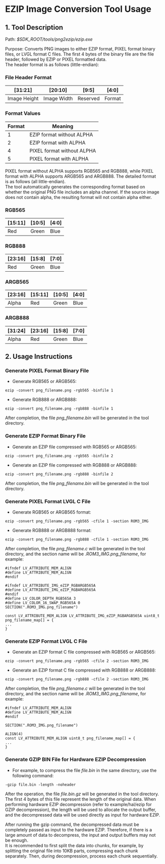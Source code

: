 
# EZIP Image Conversion Tool Usage

## 1. Tool Description

Path: _$SDK_ROOT/tools/png2ezip/ezip.exe_

Purpose: Converts PNG images to either EZIP format, PIXEL format binary files, or LVGL format C files. The first 4 bytes of the binary file are the file header, followed by EZIP or PIXEL formatted data.  
The header format is as follows (little-endian):

### File Header Format

| [31:21]  | [20:10]  | [9:5]      | [4:0]      |
|----------|----------|------------|------------|
| Image Height | Image Width | Reserved | Format  |

### Format Values

| Format | Meaning                           |
|--------|-----------------------------------|
| 1      | EZIP format without ALPHA         |
| 2      | EZIP format with ALPHA            |
| 4      | PIXEL format without ALPHA        |
| 5      | PIXEL format with ALPHA           |

PIXEL format without ALPHA supports RGB565 and RGB888, while PIXEL format with ALPHA supports ARGB565 and ARGB888. The detailed format is as follows (all little-endian).  
The tool automatically generates the corresponding format based on whether the original PNG file includes an alpha channel. If the source image does not contain alpha, the resulting format will not contain alpha either.

### RGB565
| [15:11] | [10:5]  | [4:0]    |
|---------|---------|----------|
| Red     | Green   | Blue     |

### RGB888
| [23:16] | [15:8]  | [7:0]    |
|---------|---------|----------|
| Red     | Green   | Blue     |

### ARGB565
| [23:16] | [15:11] | [10:5]  | [4:0]    |
|---------|---------|---------|----------|
| Alpha   | Red     | Green   | Blue     |

### ARGB888
| [31:24] | [23:16] | [15:8]  | [7:0]    |
|---------|---------|---------|----------|
| Alpha   | Red     | Green   | Blue     |

## 2. Usage Instructions

### Generate PIXEL Format Binary File

- Generate RGB565 or ARGB565:
```
ezip -convert png_filename.png -rgb565 -binfile 1
```

- Generate RGB888 or ARGB888:
```
ezip -convert png_filename.png -rgb888 -binfile 1
```

After completion, the file _png_filename.bin_ will be generated in the tool directory.

### Generate EZIP Format Binary File

- Generate an EZIP file compressed with RGB565 or ARGB565:
```
ezip -convert png_filename.png -rgb565 -binfile 2
```

- Generate an EZIP file compressed with RGB888 or ARGB888:
```
ezip -convert png_filename.png -rgb888 -binfile 2
```

After completion, the file _png_filename.bin_ will be generated in the tool directory.

### Generate PIXEL Format LVGL C File

- Generate RGB565 or ARGB565 format:
```
ezip -convert png_filename.png -rgb565 -cfile 1 -section ROM3_IMG
```

- Generate RGB888 or ARGB888 format:
```
ezip -convert png_filename.png -rgb888 -cfile 1 -section ROM3_IMG
```

After completion, the file _png_filename.c_ will be generated in the tool directory, and the section name will be _.ROM3_IMG.png_filename_, for example:

```
#ifndef LV_ATTRIBUTE_MEM_ALIGN
#define LV_ATTRIBUTE_MEM_ALIGN
#endif

#ifndef LV_ATTRIBUTE_IMG_eZIP_RGBARGB565A
#define LV_ATTRIBUTE_IMG_eZIP_RGBARGB565A
#endif
#define LV_COLOR_DEPTH_RGB565A 3
#define LV_COLOR_16_SWAP_RGB565A 0
SECTION(".ROM3_IMG.png_filename")

const LV_ATTRIBUTE_MEM_ALIGN LV_ATTRIBUTE_IMG_eZIP_RGBARGB565A uint8_t png_filename_map[] = { 
...
}
```

### Generate EZIP Format LVGL C File

- Generate an EZIP format C file compressed with RGB565 or ARGB565:
```
ezip -convert png_filename.png -rgb565 -cfile 2 -section ROM3_IMG
```

- Generate an EZIP format C file compressed with RGB888 or ARGB888:
```
ezip -convert png_filename.png -rgb888 -cfile 2 -section ROM3_IMG
```

After completion, the file _png_filename.c_ will be generated in the tool directory, and the section name will be _.ROM3_IMG.png_filename_, for example:

```
#ifndef LV_ATTRIBUTE_MEM_ALIGN
#define LV_ATTRIBUTE_MEM_ALIGN
#endif

SECTION(".ROM3_IMG.png_filename")

ALIGN(4)
const LV_ATTRIBUTE_MEM_ALIGN uint8_t png_filename_map[] = { 
...
}
```

### Generate GZIP BIN File for Hardware EZIP Decompression

- For example, to compress the file _file.bin_ in the same directory, use the following command:
```
-gzip file.bin -length -noheader
```

After the operation, the file _file.bin.gz_ will be generated in the tool directory.  
The first 4 bytes of this file represent the length of the original data. When performing hardware EZIP decompression (refer to example/hal/ezip for GZIP decompression), the length will be used to allocate the output buffer, and the decompressed data will be used directly as input for hardware EZIP.

After running the gzip command, the decompressed data must be completely passed as input to the hardware EZIP. Therefore, if there is a large amount of data to decompress, the input and output buffers may not be enough.  
It is recommended to first split the data into chunks, for example, by splitting the original file into 10KB parts, compressing each chunk separately. Then, during decompression, process each chunk sequentially.

